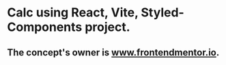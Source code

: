 # Calc using React, Vite, Styled-Components project.
## The concept's owner is www.frontendmentor.io.